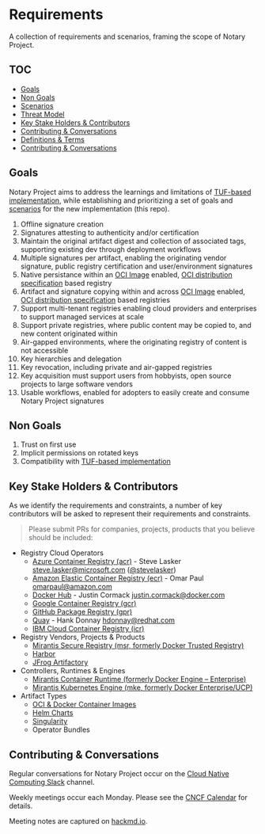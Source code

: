# Requirements

A collection of requirements and scenarios, framing the scope of Notary Project.

## TOC

<!-- no toc -->
- [Goals](#goals)
- [Non Goals](#non-goals)
- [Scenarios](./scenarios.md)
- [Threat Model](./threatmodel.md)
- [Key Stake Holders \& Contributors](#key-stake-holders--contributors)
- [Contributing \& Conversations](#contributing--conversations)
- [Definitions & Terms](./definitions-terms.md)
- [Contributing & Conversations](#contributing--conversations)

## Goals

Notary Project aims to address the learnings and limitations of [TUF-based implementation](https://github.com/notaryproject/notary), while establishing and prioritizing a set of goals and [scenarios](./scenarios.md) for the new implementation (this repo).

1. Offline signature creation
2. Signatures attesting to authenticity and/or certification
3. Maintain the original artifact digest and collection of associated tags, supporting existing dev through deployment workflows
4. Multiple signatures per artifact, enabling the originating vendor signature, public registry certification and user/environment signatures
5. Native persistance within an [OCI Image][oci-image] enabled, [OCI distribution specification][oci-distribution] based registry
6. Artifact and signature copying within and across [OCI Image][oci-image] enabled, [OCI distribution specification][oci-distribution] based registries
7. Support multi-tenant registries enabling cloud providers and enterprises to support managed services at scale
8. Support private registries, where public content may be copied to, and new content originated within
9. Air-gapped environments, where the originating registry of content is not accessible
10. Key hierarchies and delegation
11. Key revocation, including private and air-gapped registries
12. Key acquisition must support users from hobbyists, open source projects to large software vendors
13. Usable workflows, enabled for adopters to easily create and consume Notary Project signatures

## Non Goals

1. Trust on first use
1. Implicit permissions on rotated keys
1. Compatibility with [TUF-based implementation](https://github.com/notaryproject/notary)

## Key Stake Holders & Contributors

As we identify the requirements and constraints, a number of key contributors will be asked to represent their requirements and constraints.

> Please submit PRs for companies, projects, products that you believe should be included:

- Registry Cloud Operators
  - [Azure Container Registry (acr)][acr] - Steve Lasker <steve.lasker@microsoft.com> ([@stevelasker](http://github.com/stevelasker))
  - [Amazon Elastic Container Registry (ecr)][ecr] - Omar Paul <omarpaul@amazon.com>
  - [Docker Hub][docker-hub] - Justin Cormack justin.cormack@docker.com
  - [Google Container Registry (gcr)][gcr]
  - [GitHub Package Registry (gpr)][gpr]
  - [Quay][quay] - Hank Donnay <hdonnay@redhat.com>
  - [IBM Cloud Container Registry (icr)][icr]
- Registry Vendors, Projects & Products
  - [Mirantis Secure Registry (msr, formerly Docker Trusted Registry)][msr]
  - [Harbor][harbor]
  - [JFrog Artifactory][jfrog]
- Controllers, Runtimes & Engines
  - [Mirantis Container Runtime (formerly Docker Engine – Enterprise)][mirantis-runtime]
  - [Mirantis Kubernetes Engine (mke, formerly Docker Enterprise/UCP)][mke]
- Artifact Types
  - [OCI & Docker Container Images][image-spec]
  - [Helm Charts][helm-registry]
  - [Singularity][singularity]
  - Operator Bundles
  
## Contributing & Conversations

Regular conversations for Notary Project occur on the [Cloud Native Computing Slack](https://app.slack.com/client/T08PSQ7BQ/CQUH8U287?) channel.

Weekly meetings occur each Monday.
Please see the [CNCF Calendar](https://www.cncf.io/community/calendar/) for details.

Meeting notes are captured on [hackmd.io](https://hackmd.io/_vrqBGAOSUC_VWvFzWruZw).

[acr]:                  https://aka.ms/acr/artifacts
[artifacts-repo]:       https://github.com/opencontainers/artifacts
[docker-hub]:           https://hub.docker.com/
[msr]:                  https://www.mirantis.com/software/mirantis-secure-registry
[mirantis-runtime]:     https://www.mirantis.com/software/container-runtime/
[mke]:                  https://www.mirantis.com/software/mirantis-kubernetes-engine/
[ecr]:                  https://aws.amazon.com/ecr/
[gcr]:                  https://cloud.google.com/container-registry/
[gpr]:                  https://github.com/features/package-registry
[harbor]:               https://goharbor.io/
[icr]:                  https://icr.io/
[helm-registry]:        https://v3.helm.sh/docs/topics/registries/
[image-spec]:           https://github.com/opencontainers/image-spec
[jfrog]:                https://jfrog.com/integration/docker-registry/
[oci-distribution]:     https://github.com/opencontainers/distribution-spec
[oci-image]:            https://github.com/opencontainers/image-spec
[oci-index]:            https://github.com/opencontainers/image-spec/blob/master/image-index.md
[oci-manifest]:         https://github.com/opencontainers/image-spec/blob/master/manifest.md
[oci-tob]:              https://github.com/opencontainers/tob
[singularity]:          https://github.com/sylabs/singularity
[quay]:                 https://quay.io/
